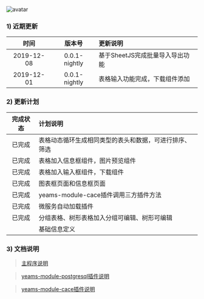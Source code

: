 ![avatar](http://bms.qujs.cn/logo.png)

### 1) 近期更新

|时间|版本号|更新说明|
|:-:|:-:|:-|
|2019-12-08|0.0.1-nightly|基于SheetJS完成批量导入导出功能|
|2019-12-01|0.0.1-nightly|表格输入功能完成，下载组件添加|

### 2) 更新计划

|完成状态|计划说明|
|:-:|:-|
|已完成|表格动态循环生成相同类型的表头和数据，可进行排序、筛选|
|已完成|表格加入信息框组件，图片预览组件|
|已完成|表格加入输入框组件，下载组件|
|已完成|图表框页面和信息框页面|
|已完成|yeams-module-cace插件调用三方插件方法|
|已完成|微服务自动加载插件|
|已完成|分组表格、树形表格加入分组可编辑、树形可编辑|
||基础信息定义|

### 3) 文档说明

>[主程序说明](http://yeams.qujs.cn/main)

>[yeams-module-postgresql插件说明](http://yeams.qujs.cn/yeams-module-postgresql)

>[yeams-module-cace插件说明](http://yeams.qujs.cn/yeams-module-cace)
